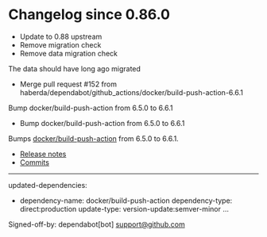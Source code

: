 # Changelog since 0.86.0
- Update to 0.88 upstream 
- Remove migration check 
- Remove data migration check

The data should have long ago migrated 
- Merge pull request #152 from haberda/dependabot/github_actions/docker/build-push-action-6.6.1

Bump docker/build-push-action from 6.5.0 to 6.6.1 
- Bump docker/build-push-action from 6.5.0 to 6.6.1

Bumps [docker/build-push-action](https://github.com/docker/build-push-action) from 6.5.0 to 6.6.1.
- [Release notes](https://github.com/docker/build-push-action/releases)
- [Commits](https://github.com/docker/build-push-action/compare/v6.5.0...v6.6.1)

---
updated-dependencies:
- dependency-name: docker/build-push-action
  dependency-type: direct:production
  update-type: version-update:semver-minor
...

Signed-off-by: dependabot[bot] <support@github.com> 

